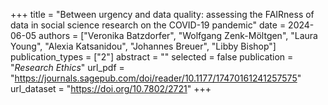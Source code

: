 +++
title = "Between urgency and data quality: assessing the FAIRness of data in social science research on the COVID-19 pandemic"
date = 2024-06-05
authors = ["Veronika Batzdorfer", "Wolfgang Zenk-Möltgen", "Laura Young", "Alexia Katsanidou", "Johannes Breuer", "Libby Bishop"]
publication_types = ["2"]
abstract = ""
selected = false
publication = "*Research Ethics*"
url_pdf = "https://journals.sagepub.com/doi/reader/10.1177/17470161241257575"
url_dataset = "https://doi.org/10.7802/2721"
+++
